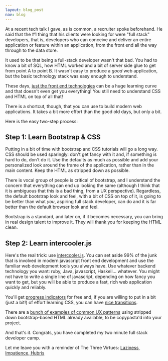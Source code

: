 ```yaml
---
layout: blog_post
nav: blog
---
```


At a recent tech talk I gave, as is common, a recruiter spoke beforehand.  He said that the #1 thing that his clients
were looking for were "full stack" developers, that is, developers who can conceive and deliver an entire application
or feature within an application, from the front end all the way through to the data store.

It used to be that being a full-stack developer wasn't that bad.  You had to know a bit of SQL, how HTML worked and
a bit of server side glue to get from point A to point B.  It wasn't easy to produce a *good* web application, but 
the basic technology stack was easy enough to understand.

These days, [just the front end technologies](https://hackernoon.com/how-it-feels-to-learn-javascript-in-2016-d3a717dd577f#.dwh66ycs0) can be a huge learning curve
and that doesn't even get you everything!  You still need to understand CSS and HTML on top of all that!

There is a shortcut, though, that you can use to build modern web applications.  It takes a bit more effort than 
the good old days, but only a bit.
 
Here is the easy two-step process:

## Step 1: Learn Bootstrap &amp; CSS

Putting in a bit of time with bootstrap and CSS tutorials will go a long way.  CSS should be used sparingly: don't get
fancy with it and, if something is hard to do, don't do it.  Use the defaults as much as possible and add your personalized
look around the frame of the application, rather than in the main content.  Keep the HTML as stripped down as possible.

There is vocal group of people is critical of bootstrap, and I understand the concern that everything can end up looking the same 
(although I think that it is ambiguous that this is a bad thing, from a UX perspective).  Regardless, the default bootstrap
look and feel, with a bit of CSS on top of it, is going to be better than what *you*, aspiring full stack developer, can do 
and it is far better than the default browser look and feel.

Bootstrap is a standard, and later on, if it becomes necessary, you can bring in real design talent to improve it.  They will 
thank you for keeping the HTML clean.

## Step 2: Learn intercooler.js

Here's the real trick: use [intercooler.js](http://intercoolerjs.org).  You can set aside 99% of the junk that is 
involved in modern javascript front end development and use the familiar web development tools you always have.
Use whatever backend technology you want: ruby, Java, javascript, Haskell... whatever.  You might not have to write a 
single line of javascript, depending on  how fancy you want to get, but you will be able to produce a fast, rich
web application quickly and reliably.

You'll get [progress indicators](http://intercoolerjs.org/docs.html#progress) for free and, if you are willing to put 
in a bit (just a bit!) of effort learning CSS, you can have [nice transitions](http://intercoolerjs.org/docs.html#transitions).

There are a [bunch of examples of common UX patterns](http://intercoolerjs.org/examples/index.html) using stripped down 
bootstrap-based HTML already available, to be copypasta'd into your project.

And that's it.  Congrats, you have completed my two minute full stack developer camp.

Let me leave you with a reminder of The Three Virtues: [Laziness, Impatience, Hubris](http://threevirtues.com/)